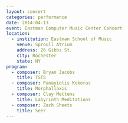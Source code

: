 ```yaml
---
layout: concert
categories: performance
date: 2014-04-13
event: Eastman Computer Music Center Concert
location:
  - institution: Eastman School of Music
    venue: Sproull Atrium
    address: 26 Gibbs St.
    city: Rochester
    state: NY
program:
  - composer: Bryan Jacobs
    title: TSTS
  - composer: Panayiotis Kokoras
    title: Morphallaxis
  - composer: Clay Mettens
    title: Labyrinth Meditations
  - composer: Zach Sheets
    title: Seer
---
```


